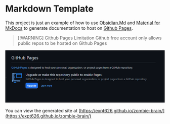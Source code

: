 # Markdown Template
This project is just an example of how to use [Obsidian.Md](https://obsidian.md/) and [Material for MkDocs](https://squidfunk.github.io/mkdocs-material/) to generate documentation to host on [Github Pages](https://pages.github.com/).

> [!WARNING] Github Pages Limitation
> Github free account only allows public repos to be hosted on Github Pages



![GHPagesLimit.png](GHPagesLimit.png)

You can view the generated site at [https://expt626.github.io/zombie-brain/](https://expt626.github.io/zombie-brain/)
